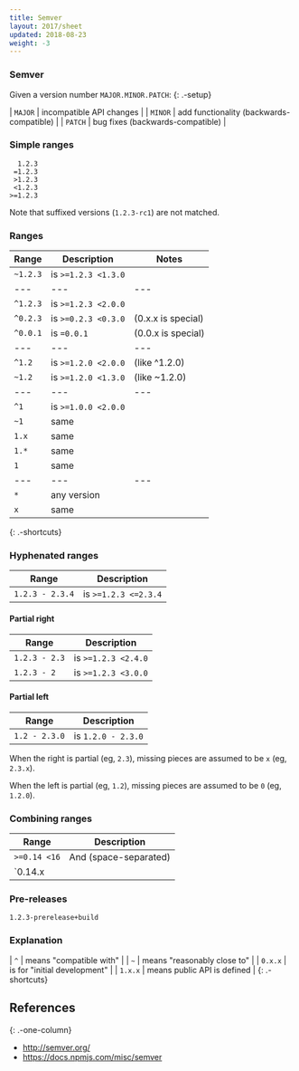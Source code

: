 ```yaml
---
title: Semver
layout: 2017/sheet
updated: 2018-08-23
weight: -3
---
```


### Semver

Given a version number `MAJOR.MINOR.PATCH`:
{: .-setup}

| `MAJOR` | incompatible API changes                 |
| `MINOR` | add functionality (backwards-compatible) |
| `PATCH` | bug fixes (backwards-compatible)         |

### Simple ranges

      1.2.3
     =1.2.3
     >1.2.3
     <1.2.3
    >=1.2.3

Note that suffixed versions (`1.2.3-rc1`) are not matched.

### Ranges

| Range    | Description         | Notes              |
| ---      | ---                 | ---                |
| `~1.2.3` | is `>=1.2.3 <1.3.0` |                    |
| ---      | ---                 | ---                |
| `^1.2.3` | is `>=1.2.3 <2.0.0` |                    |
| `^0.2.3` | is `>=0.2.3 <0.3.0` | (0.x.x is special) |
| `^0.0.1` | is  `=0.0.1`        | (0.0.x is special) |
| ---      | ---                 | ---                |
| `^1.2`   | is `>=1.2.0 <2.0.0` | (like ^1.2.0)      |
| `~1.2`   | is `>=1.2.0 <1.3.0` | (like ~1.2.0)      |
| ---      | ---                 | ---                |
| `^1`     | is `>=1.0.0 <2.0.0` |                    |
| `~1`     | same                |                    |
| `1.x`    | same                |                    |
| `1.*`    | same                |                    |
| `1`      | same                |                    |
| ---      | ---                 | ---                |
| `*`      | any version         |                    |
| `x`      | same                |                    |
{: .-shortcuts}

### Hyphenated ranges

| Range              | Description           |
| ---                | ---                   |
| `1.2.3 - 2.3.4`    | is `>=1.2.3 <=2.3.4`  |

#### Partial right

| Range              | Description           |
| ---                | ---                   |
| `1.2.3 - 2.3`      | is `>=1.2.3 <2.4.0`   |
| `1.2.3 - 2`        | is `>=1.2.3 <3.0.0`   |

#### Partial left

| Range              | Description           |
| ---                | ---                   |
| `1.2 - 2.3.0`      | is `1.2.0 - 2.3.0`    |

When the right is partial (eg, `2.3`), missing pieces are assumed to be `x` (eg, `2.3.x`).

When the left is partial (eg, `1.2`), missing pieces are assumed to be `0` (eg, `1.2.0`).

### Combining ranges

| Range              | Description           |
| ---                | ---                   |
| `>=0.14 <16`       | And (space-separated) |
| `0.14.x || 15.x.x` | Or (pipe-separated)   |

### Pre-releases

    1.2.3-prerelease+build

### Explanation

| `^` | means "compatible with" |
| `~` | means "reasonably close to" |
| `0.x.x` | is for "initial development" |
| `1.x.x` | means public API is defined |
{: .-shortcuts}

## References
{: .-one-column}

 * <http://semver.org/>
 * <https://docs.npmjs.com/misc/semver>
